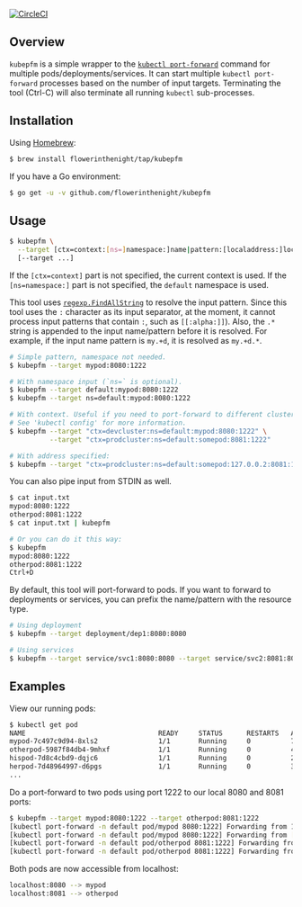 [![CircleCI](https://circleci.com/gh/flowerinthenight/kubepfm/tree/master.svg?style=svg)](https://circleci.com/gh/flowerinthenight/kubepfm/tree/master)

## Overview

`kubepfm` is a simple wrapper to the [`kubectl port-forward`](https://kubernetes.io/docs/tasks/access-application-cluster/port-forward-access-application-cluster/) command for multiple pods/deployments/services. It can start multiple `kubectl port-forward` processes based on the number of input targets. Terminating the tool (Ctrl-C) will also terminate all running `kubectl` sub-processes.

## Installation

Using [Homebrew](https://brew.sh/):
```bash
$ brew install flowerinthenight/tap/kubepfm
```

If you have a Go environment:
```bash
$ go get -u -v github.com/flowerinthenight/kubepfm
```

## Usage

```bash
$ kubepfm \
  --target [ctx=context:[ns=]namespace:]name|pattern:[localaddress:]localport:remoteport \
  [--target ...]
```
If the `[ctx=context]` part is not specified, the current context is used. If the `[ns=namespace:]` part is not specified, the `default` namespace is used.

This tool uses [`regexp.FindAllString`](https://golang.org/pkg/regexp/#Regexp.FindAllString) to resolve the input pattern. Since this tool uses the `:` character as its input separator, at the moment, it cannot process input patterns that contain `:`, such as `[[:alpha:]]`). Also, the `.*` string is appended to the input name/pattern before it is resolved. For example, if the input name pattern is `my.+d`, it is resolved as `my.+d.*`.

```bash
# Simple pattern, namespace not needed.
$ kubepfm --target mypod:8080:1222

# With namespace input (`ns=` is optional).
$ kubepfm --target default:mypod:8080:1222
$ kubepfm --target ns=default:mypod:8080:1222

# With context. Useful if you need to port-forward to different clusters in one go.
# See 'kubectl config' for more information.
$ kubepfm --target "ctx=devcluster:ns=default:mypod:8080:1222" \
          --target "ctx=prodcluster:ns=default:somepod:8081:1222"

# With address specified:
$ kubepfm --target "ctx=prodcluster:ns=default:somepod:127.0.0.2:8081:1222"
```

You can also pipe input from STDIN as well.
```bash
$ cat input.txt
mypod:8080:1222
otherpod:8081:1222
$ cat input.txt | kubepfm

# Or you can do it this way:
$ kubepfm
mypod:8080:1222
otherpod:8081:1222
Ctrl+D
```

By default, this tool will port-forward to pods. If you want to forward to deployments or services, you can prefix the name/pattern with the resource type.

```bash
# Using deployment
$ kubepfm --target deployment/dep1:8080:8080

# Using services
$ kubepfm --target service/svc1:8080:8080 --target service/svc2:8081:80
```

## Examples

View our running pods:
```bash
$ kubectl get pod
NAME                                 READY     STATUS      RESTARTS   AGE
mypod-7c497c9d94-8xls2               1/1       Running     0          7d
otherpod-5987f84db4-9mhxf            1/1       Running     0          4d
hispod-7d8c4cbd9-dqjc6               1/1       Running     0          21d
herpod-7d48964997-d6pgs              1/1       Running     0          3d
...
```

Do a port-forward to two pods using port 1222 to our local 8080 and 8081 ports:
```bash
$ kubepfm --target mypod:8080:1222 --target otherpod:8081:1222
[kubectl port-forward -n default pod/mypod 8080:1222] Forwarding from 127.0.0.1:8080 -> 1222
[kubectl port-forward -n default pod/mypod 8080:1222] Forwarding from [::1]:8080 -> 1222
[kubectl port-forward -n default pod/otherpod 8081:1222] Forwarding from 127.0.0.1:8081 -> 1222
[kubectl port-forward -n default pod/otherpod 8081:1222] Forwarding from [::1]:8081 -> 1222
```

Both pods are now accessible from localhost:
```bash
localhost:8080 --> mypod
localhost:8081 --> otherpod
```
